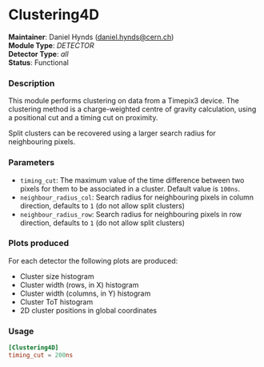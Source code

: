 # Clustering4D
**Maintainer**: Daniel Hynds (<daniel.hynds@cern.ch>)  
**Module Type**: *DETECTOR*  
**Detector Type**: *all*  
**Status**: Functional

### Description
This module performs clustering on data from a Timepix3 device. The clustering method is a charge-weighted centre of gravity calculation, using a positional cut and a timing cut on proximity.

Split clusters can be recovered using a larger search radius for neighbouring pixels.

### Parameters
* `timing_cut`: The maximum value of the time difference between two pixels for them to be associated in a cluster. Default value is `100ns`.
* `neighbour_radius_col`: Search radius for neighbouring pixels in column direction, defaults to `1` (do not allow split clusters)
* `neighbour_radius_row`:  Search radius for neighbouring pixels in row direction, defaults to `1` (do not allow split clusters)

### Plots produced
For each detector the following plots are produced:

* Cluster size histogram
* Cluster width (rows, in X) histogram
* Cluster width (columns, in Y) histogram
* Cluster ToT histogram
* 2D cluster positions in global coordinates

### Usage
```toml
[Clustering4D]
timing_cut = 200ns
```
